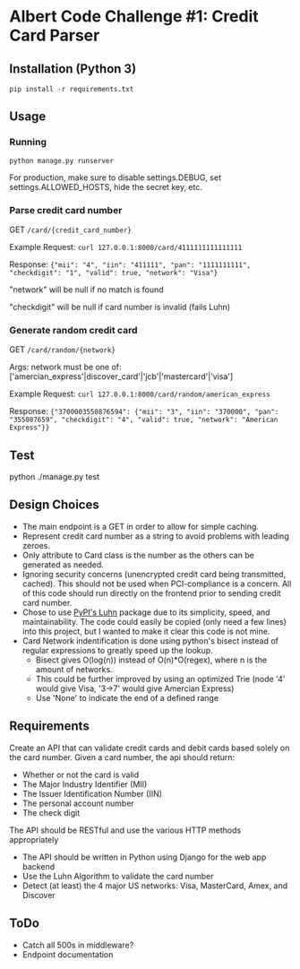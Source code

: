 # Albert Code Challenge #1: Credit Card Parser

## Installation (Python 3)

`pip install -r requirements.txt`

## Usage

### Running

`python manage.py runserver`

For production, make sure to disable settings.DEBUG, set settings.ALLOWED_HOSTS, hide the secret key, etc.

### Parse credit card number
GET `/card/{credit_card_number}`

Example Request: `curl 127.0.0.1:8000/card/4111111111111111`

Response: `{"mii": "4", "iin": "411111", "pan": "1111111111", "checkdigit": "1", "valid": true, "network": "Visa"}`

"network" will be null if no match is found

"checkdigit" will be null if card number is invalid (fails Luhn)

### Generate random credit card
GET `/card/random/{network}`

Args: network must be one of: ['amercian_express'|discover_card'|'jcb'|'mastercard'|'visa']

Example Request: `curl 127.0.0.1:8000/card/random/american_express`

Response: `{"3700003550876594": {"mii": "3", "iin": "370000", "pan": "355087659", "checkdigit": "4", "valid": true, "network": "American Express"}}`


## Test

python ./manage.py test

## Design Choices

* The main endpoint is a GET in order to allow for simple caching.
* Represent credit card number as a string to avoid problems with leading zeroes. 
* Only attribute to Card class is the number as the others can be generated as needed.
* Ignoring security concerns (unencrypted credit card being transmitted, cached). This should not be used when PCI-compliance is a concern. All of this code should run directly on the frontend prior to sending credit card number.
* Chose to use [PyPI's Luhn](https://pypi.org/project/luhn/) package due to its simplicity, speed, and maintainability. The code could easily be copied (only need a few lines) into this project, but I wanted to make it clear this code is not mine.
* Card Network indentification is done using python's bisect instead of regular expressions to greatly speed up the lookup. 
  - Bisect gives O(log(n)) instead of O(n)*O(regex), where n is the amount of networks. 
  - This could be further improved by using an optimized Trie (node '4' would give Visa, '3->7' would give Amercian Express)
  - Use 'None' to indicate the end of a defined range




## Requirements

Create an API that can validate credit cards and debit cards based solely on the card number. Given a card number, the api should return:
* Whether or not the card is valid
* The Major Industry Identifier (MII)
* The Issuer Identification Number (IIN)
* The personal account number
* The check digit

The API should be RESTful and use the various HTTP methods appropriately
* The API should be written in Python using Django for the web app backend
* Use the Luhn Algorithm to validate the card number
* Detect (at least) the 4 major US networks: Visa, MasterCard, Amex, and Discover

## ToDo
* Catch all 500s in middleware?
* Endpoint documentation

